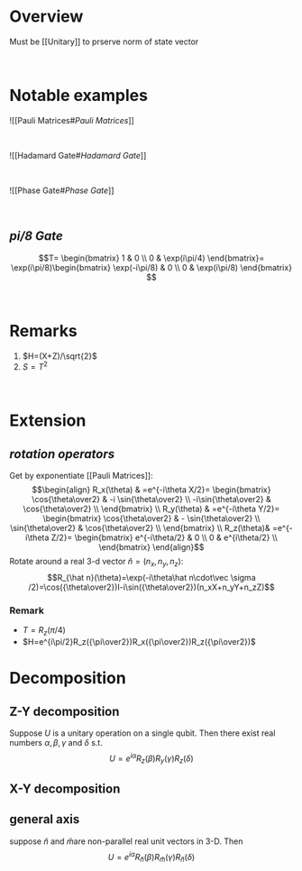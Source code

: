 # Overview
Must be [[Unitary]] to prserve norm of state vector

</br>

# Notable examples

![[Pauli Matrices#_Pauli Matrices_]] 

</br>

![[Hadamard Gate#_Hadamard Gate_]]

</br>

![[Phase Gate#_Phase Gate_]]

</br>

## _pi/8 Gate_
$$T=
\begin{bmatrix}
1 & 0 \\
0 & \exp(i\pi/4)
\end{bmatrix}=
\exp(i\pi/8)\begin{bmatrix}
\exp(-i\pi/8) & 0 \\
0 & \exp(i\pi/8)
\end{bmatrix}
$$

</br>

# Remarks
1. $H=(X+Z)/\sqrt{2}$
2. $S=T^2$

</br>

# Extension
## _rotation operators_
Get by exponentiate [[Pauli Matrices]]:
$$\begin{align}
R_x(\theta) & =e^{-i\theta X/2}=
\begin{bmatrix}
\cos{\theta\over2} & -i \sin{\theta\over2} \\
-i\sin{\theta\over2} & \cos{\theta\over2} \\
\end{bmatrix} \\
R_y(\theta) & =e^{-i\theta Y/2}=
\begin{bmatrix}
\cos{\theta\over2} & - \sin{\theta\over2} \\
\sin{\theta\over2} & \cos{\theta\over2} \\
\end{bmatrix} \\
R_z(\theta)& =e^{-i\theta Z/2}=
\begin{bmatrix}
e^{-i\theta/2} & 0 \\
0 & e^{i\theta/2} \\
\end{bmatrix}
\end{align}$$
Rotate around a real 3-d vector $\hat n=(n_x,n_y,n_z)$:
$$R_{\hat n}(\theta)=\exp(-i\theta\hat n\cdot\vec \sigma /2)=\cos({\theta\over2})I-i\sin({\theta\over2})(n_xX+n_yY+n_zZ)$$

### Remark
- $T=R_z(\pi/4)$
- $H=e^{i\pi/2}R_z({\pi\over2})R_x({\pi\over2})R_z({\pi\over2})$
 
 # Decomposition
 
 ## Z-Y decomposition
 Suppose $U$ is a unitary operation on a single qubit. Then there exist real numbers $\alpha,\beta,\gamma$ and $\delta$ s.t.
 $$U=e^{i\alpha}R_z(\beta)R_y(\gamma)R_z(\delta)$$
 
 ## X-Y decomposition
 
 ## general axis
 suppose $\hat n$ and $\hat m$are non-parallel real unit vectors in 3-D. Then 
 $$U=e^{i\alpha}R_{\hat n}(\beta)R_{\hat m}(\gamma)R_{\hat n}(\delta)$$